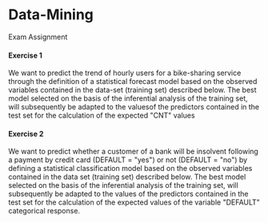 # Data-Mining
Exam Assignment

#### Exercise 1
We want to predict the trend of hourly users for a bike-sharing service through the definition of a statistical forecast model based on the observed variables contained in the data-set (training set) described below. The best model selected on the basis of the inferential analysis of the training set, will subsequently be adapted to the values ​​of the predictors contained in the test set for the calculation of the expected "CNT" values

#### Exercise 2
We want to predict whether a customer of a bank will be insolvent following a payment by credit card (DEFAULT = "yes") or not (DEFAULT = "no") by defining a statistical classification model based on the observed variables contained in the data set (training set) described below. The best model selected on the basis of the inferential analysis of the training set, will subsequently be adapted to the values ​​of the predictors contained in the test set for the calculation of the expected values ​​of the variable "DEFAULT" categorical response.
